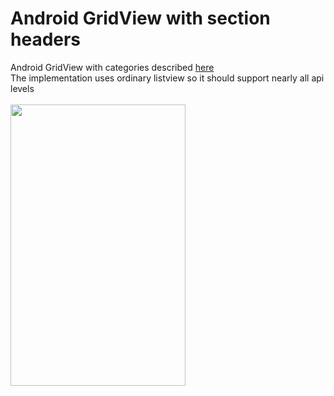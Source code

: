 # Android GridView with section headers

Android GridView with categories described <a href="http://stackoverflow.com/questions/7397988/android-gridview-with-categories"> here </a>
<br/>
The implementation uses ordinary listview so it should support nearly all api levels
<br/><br/>
<img width="280px" height="450px" src="https://github.com/koros/GridViewExample/blob/master/docs/device-2015-09-19-164814.png"><img>